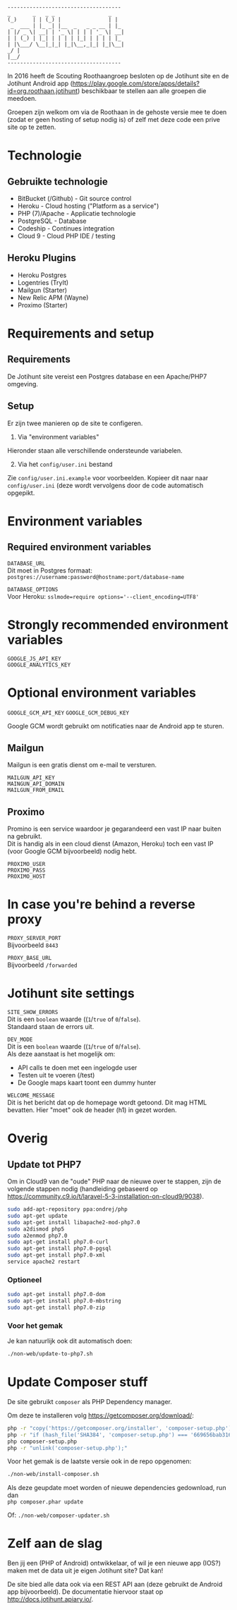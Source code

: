     ------------------------------------
    _       _   _ _                 _   
    (_)     | | (_) |               | |  
     _  ___ | |_ _| |__  _   _ _ __ | |_ 
    | |/ _ \| __| | '_ \| | | | '_ \| __|
    | | (_) | |_| | | | | |_| | | | | |_ 
    | |\___/ \__|_|_| |_|\__,_|_| |_|\__|
    _/ |                                  
    |__/                                   
    ------------------------------------

In 2016 heeft de Scouting Roothaangroep besloten op de Jotihunt site en de Jotihunt Android app (https://play.google.com/store/apps/details?id=org.roothaan.jotihunt) beschikbaar te stellen aan alle groepen die meedoen.

Groepen zijn welkom om via de Roothaan in de gehoste versie mee te doen (zodat er geen hosting of setup nodig is) of zelf met deze code een prive site op te zetten.

# Technologie

## Gebruikte technologie
- BitBucket (/Github) - Git source control
- Heroku - Cloud hosting ("Platform as a service")
- PHP (7)/Apache - Applicatie technologie
- PostgreSQL - Database
- Codeship - Continues integration
- Cloud 9 - Cloud PHP IDE / testing

## Heroku Plugins
- Heroku Postgres
- Logentries (TryIt)
- Mailgun (Starter)
- New Relic APM (Wayne)
- Proximo (Starter)

# Requirements and setup
## Requirements
De Jotihunt site vereist een Postgres database en een Apache/PHP7 omgeving.

## Setup
Er zijn twee manieren op de site te configeren.
1) Via "environment variables"

Hieronder staan alle verschillende ondersteunde variabelen.

2) Via het `config/user.ini` bestand

Zie  `config/user.ini.example` voor voorbeelden. Kopieer dit naar naar `config/user.ini` (deze wordt vervolgens door de code automatisch opgepikt.
# Environment variables


## Required environment variables
`DATABASE_URL`  
Dit moet in Postgres formaat: `postgres://username:password@hostname:port/database-name`

`DATABASE_OPTIONS`  
Voor Heroku: `sslmode=require options='--client_encoding=UTF8'`

# Strongly recommended environment variables
`GOOGLE_JS_API_KEY`  
`GOOGLE_ANALYTICS_KEY`

# Optional environment variables
`GOOGLE_GCM_API_KEY`
`GOOGLE_GCM_DEBUG_KEY`

Google GCM wordt gebruikt om notificaties naar de Android app te sturen.

## Mailgun
Mailgun is een gratis dienst om e-mail te versturen.

`MAILGUN_API_KEY`  
`MAINGUN_API_DOMAIN`  
`MAILGUN_FROM_EMAIL`

## Proximo
Promino is een service waardoor je gegarandeerd een vast IP naar buiten na gebruikt.  
Dit is handig als in een cloud dienst (Amazon, Heroku) toch een vast IP (voor Google GCM bijvoorbeeld) nodig hebt.

`PROXIMO_USER`  
`PROXIMO_PASS`  
`PROXIMO_HOST`

# In case you're behind a reverse proxy
`PROXY_SERVER_PORT`  
Bijvoorbeeld `8443`

`PROXY_BASE_URL`  
Bijvoorbeeld `/forwarded`

# Jotihunt site settings
`SITE_SHOW_ERRORS`  
Dit is een `boolean` waarde ((`1`/`true` of `0`/`false`).  
Standaard staan de errors uit.

`DEV_MODE`  
Dit is een `boolean` waarde ((`1`/`true` of `0`/`false`).  
Als deze aanstaat is het mogelijk om:
- API calls te doen met een ingelogde user
- Testen uit te voeren (/test)
- De Google maps kaart toont een dummy hunter

`WELCOME_MESSAGE`  
Dit is het bericht dat op de homepage wordt getoond. Dit mag HTML bevatten. Hier "moet" ook de header (h1) in gezet worden.

# Overig
## Update tot PHP7
Om in Cloud9 van de "oude" PHP naar de nieuwe over te stappen, zijn de volgende stappen nodig (handleiding gebaseerd op https://community.c9.io/t/laravel-5-3-installation-on-cloud9/9038).

```bash
sudo add-apt-repository ppa:ondrej/php
sudo apt-get update
sudo apt-get install libapache2-mod-php7.0
sudo a2dismod php5
sudo a2enmod php7.0
sudo apt-get install php7.0-curl
sudo apt-get install php7.0-pgsql
sudo apt-get install php7.0-xml
service apache2 restart
```

### Optioneel
```bash
sudo apt-get install php7.0-dom
sudo apt-get install php7.0-mbstring
sudo apt-get install php7.0-zip
```

### Voor het gemak
Je kan natuurlijk ook dit automatisch doen:
```bash
./non-web/update-to-php7.sh
```

# Update Composer stuff
De site gebruikt `composer` als PHP Dependency manager.  

Om deze te installeren volg https://getcomposer.org/download/:
```bash
php -r "copy('https://getcomposer.org/installer', 'composer-setup.php');"
php -r "if (hash_file('SHA384', 'composer-setup.php') === '669656bab3166a7aff8a7506b8cb2d1c292f042046c5a994c43155c0be6190fa0355160742ab2e1c88d40d5be660b410') { echo 'Installer verified'; } else { echo 'Installer corrupt'; unlink('composer-setup.php'); } echo PHP_EOL;"
php composer-setup.php
php -r "unlink('composer-setup.php');"
```
Voor het gemak is de laatste versie ook in de repo opgenomen:
```bash
./non-web/install-composer.sh
```

Als deze geupdate moet worden of nieuwe dependencies gedownload, run dan  
`php composer.phar update`

Of:
`./non-web/composer-updater.sh`

# Zelf aan de slag
Ben jij een (PHP of Android) ontwikkelaar, of wil je een nieuwe app (IOS?) maken met de data uit je eigen Jotihunt site? Dat kan!

De site bied alle data ook via een REST API aan (deze gebruikt de Android app bijvoorbeeld). De documentatie hiervoor staat op http://docs.jotihunt.apiary.io/.